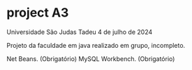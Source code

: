 # project A3
Universidade São Judas Tadeu
4 de julho de 2024

Projeto da faculdade em java realizado em grupo, incompleto.

Net Beans. (Obrigatório)
MySQL Workbench. (Obrigatório)



